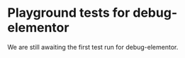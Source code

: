 # Playground tests for debug-elementor
We are still awaiting the first test run for debug-elementor.
